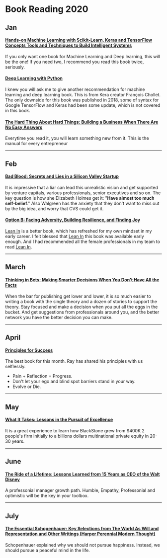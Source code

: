 # Book Reading 2020 #
## Jan ##
#### [Hands-on Machine Learning with Scikit-Learn, Keras and TensorFlow Concepts  Tools  and Techniques to Build Intelligent Systems](https://amzn.to/2Jq6PIo)

If you only want one book for Machine Learning and Deep learning, this will be the one! If you need two, I recommend you read this book twice, seriously. 

#### [Deep Learning with Python](https://amzn.to/3dJXzgj)

I knew you will ask me to give another recommendation for machine learning and deep learning book. This is from Kera creator François Chollet. The only downside for this book was published in 2018, some of syntax for Google TensorFlow and Keras had been some update, which is not covered in this book.

#### [The Hard Thing About Hard Things: Building a Business When There Are No Easy Answers](https://amzn.to/2wCMxJ2) 

Everytime you read it, you will learn something new from it. This is the manual for every entrepreneur

---
## Feb ##
#### [Bad Blood: Secrets and Lies in a Silicon Valley Startup](https://amzn.to/2ThUkUM)

It is impressive that a liar can lead this unrealistic vision and get supported by venture capitals, various professionals, senior executives and so on. The key question is how she Elizabeth Holmes get it: "**Have almost too much self-belief**." 
Also Walgreen has the anxiety that they don't want to miss out by the big idea, and worry that CVS could get it. 


#### [Option B: Facing Adversity, Building Resilience, and Finding Joy](https://amzn.to/2wOwd7P)

[Lean In](https://amzn.to/3atRkuW) is a better book, which has refreshed for my own mindset in my early career. I felt blessed that [Lean In](https://amzn.to/3atRkuW) this book was available early enough. And I had recommended all the female professionals in my team to read [Lean In](https://amzn.to/3atRkuW). 

---
## March ##

#### [Thinking in Bets: Making Smarter Decisions When You Don't Have All the Facts](https://amzn.to/344g36o)

When the bar for publishing get lower and lower, it is so much easier to writing a book with the single theory and a dozen of stories to support the theory. Stay focused and make a decision when you put all the eggs in the bucket. And get suggestions from professionals around you, and the better network you have the better decision you can make.

---

## April ##

#### [Principles for Success](https://amzn.to/2Kpo4Kc)

The best book for this month. Ray has shared his principles with us selflessly.
* Pain + Reflection = Progress.
* Don't let your ego and blind spot barriers stand in your way.
* Evolve or Die.


---

## May ##

#### [What It Takes: Lessons in the Pursuit of Excellence](https://www.amazon.com/What-Takes-Lessons-Pursuit-Excellence/dp/B07SFK156S/ref=sr_1_1?dchild=1&keywords=blackrock+ceo+lesson&qid=1589046628&sr=8-1)
It is a great experience to learn how BlackStone grew from $400K 2 people's firm initially to a billions dollars multinational private equity in 20-30 years. 

---

## June ##

#### [The Ride of a Lifetime: Lessons Learned from 15 Years as CEO of the Walt Disney](https://www.amazon.com/The-Ride-of-Lifetime-Robert-Iger-audiobook/dp/B07QW2LHN4/ref=sr_1_1?dchild=1&keywords=disney+ceo&qid=1604783480&sr=8-1)
A professonial manager growth path. Humble, Empathy, Professonial and optimistic will be the key in your toolbox.

---

## July ##

#### [The Essential Schopenhauer: Key Selections from The World As Will and Representation and Other Writings (Harper Perennial Modern Thought)](https://www.amazon.com/Essential-Schopenhauer-Selections-Representation-Perennial/dp/0061768243/ref=sr_1_2?dchild=1&keywords=Schopenhauer&qid=1605474125&sr=8-2)
Schopenhauer explained why we should not pursue happiness. Instead, we should pursue a peaceful mind in the life.


